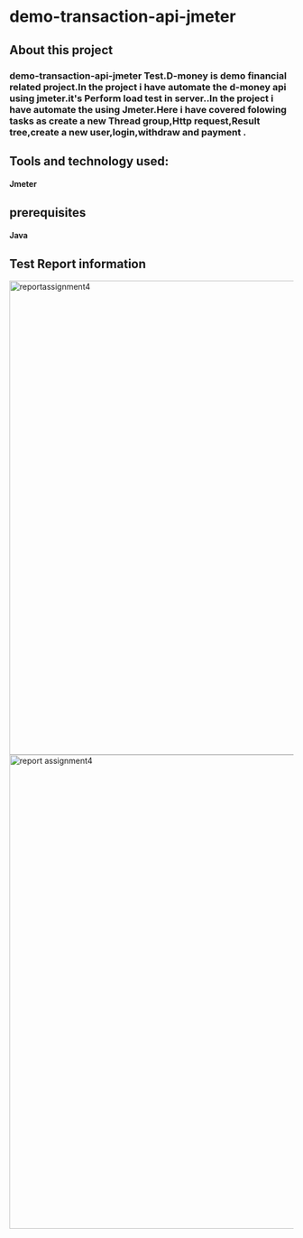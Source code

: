 # demo-transaction-api-jmeter
## About this project
### demo-transaction-api-jmeter Test.D-money is demo financial related project.In the project i have automate the d-money api using jmeter.it's Perform load test in server..In the project i have automate the using Jmeter.Here i have covered folowing tasks as create a new Thread group,Http request,Result tree,create a new user,login,withdraw and payment .
## Tools and technology used:
#### Jmeter
## prerequisites
#### Java

## Test Report information
<img width="840" alt="reportassignment4" src="https://github.com/omarfarukpappu/demo-transaction-api-jmeter/assets/124276661/f1cd6082-be86-4910-8aad-d459329e840c">
<img width="840" alt="report assignment4" src="https://github.com/omarfarukpappu/demo-transaction-api-jmeter/assets/124276661/4ca0bdc8-6859-4d13-9b7f-91600b26addf">


